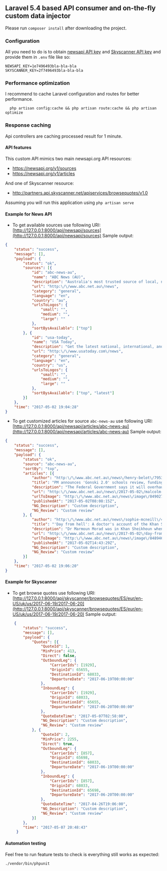 ## Laravel 5.4 based API consumer and on-the-fly custom data injector
Please run ```composer install``` after downloading the project.

### Configuration
All you need to do is to obtain [newsapi API key](https://newsapi.org/account) and [Skyscanner API key](http://portal.business.skyscanner.net/ru-ru/accounts/dashboard/?r=true) and provide them in `.env` file like so:
```
NEWSAPI_KEY=1e7496493bla-bla-bla
SKYSCANNER_KEY=2f7496493bla-bla-bla
```

### Performance optimization
I recommend to cache Laravel configuration and routes for better performance.
```shell
  php artisan config:cache && php artisan route:cache && php artisan optimize
  ```

### Response caching
Api controllers are caching processed result for 1 minute.

#### API features
This custom API mimics two main newsapi.org API resources:
- https://newsapi.org/v1/sources
- https://newsapi.org/v1/articles

And one of Skyscanner resource:
- http://partners.api.skyscanner.net/apiservices/browsequotes/v1.0

Assuming you will run this application using `php artisan serve`


#### Example for News API
- To get available sources use following URI: [http://127.0.0.1:8000/api/newsapi/sources](http://127.0.0.1:8000/api/newsapi/sources)
Sample output:
```json
{
	"status": "success",
	"message": [],
	"payload": {
		"status": "ok",
		"sources": [{
			"id": "abc-news-au",
			"name": "ABC News (AU)",
			"description": "Australia's most trusted source of local, national and world news. Comprehensive, independent, in-depth analysis, the latest business, sport, weather and more.",
			"url": "http:\/\/www.abc.net.au\/news",
			"category": "general",
			"language": "en",
			"country": "au",
			"urlsToLogos": {
				"small": "",
				"medium": "",
				"large": ""
			},
			"sortBysAvailable": ["top"]
		}, {
			"id": "usa-today",
			"name": "USA Today",
			"description": "Get the latest national, international, and political news at USATODAY.com.",
			"url": "http:\/\/www.usatoday.com\/news",
			"category": "general",
			"language": "en",
			"country": "us",
			"urlsToLogos": {
				"small": "",
				"medium": "",
				"large": ""
			},
			"sortBysAvailable": ["top", "latest"]
		}]
	},
	"time": "2017-05-02 19:04:28"
}
 ```
- To get customized articles for source `abc-news-au` use following URI: [http://127.0.0.1:8000/api/newsapi/articles/abc-news-au](http://127.0.0.1:8000/api/newsapi/articles/abc-news-au)
Sample output:

```json
{
	"status": "success",
	"message": [],
	"payload": {
		"status": "ok",
		"source": "abc-news-au",
		"sortBy": "top",
		"articles": [{
			"author": "http:\/\/www.abc.net.au\/news\/henry-belot\/7953986",
			"title": "PM announces 'Gonski 2.0' schools review, funding boost",
			"description": "The Federal Government says it will overhaul education funding in a bid to end the school funding wars, but Labor has condemned the plan as an act of political bastardry.",
			"url": "http:\/\/www.abc.net.au\/news\/2017-05-02\/malcolm-turnbull-announces-schools-funding-boost\/8489806",
			"urlToImage": "http:\/\/www.abc.net.au\/news\/image\/8490274-1x1-700x700.jpg",
			"publishedAt": "2017-05-02T08:08:15Z",
			"NG_Description": "Custom description",
			"NG_Review": "Custom review"
		}, {
			"author": "http:\/\/www.abc.net.au\/news\/sophie-mcneill\/4516794",
			"title": "'Day from hell': A doctor's account of the Khan Sheikhoun chemical attack",
			"description": "Dr Marmoun Morad was in Khan Sheikhoun when it was hit by a chemical attack. He told Lateline it was like seeing the end of the world.",
			"url": "http:\/\/www.abc.net.au\/news\/2017-05-02\/day-from-hell-khan-sheikhoun-chemical-attack\/8489214",
			"urlToImage": "http:\/\/www.abc.net.au\/news\/image\/8489466-1x1-700x700.jpg",
			"publishedAt": "2017-05-02T14:43:29Z",
			"NG_Description": "Custom description",
			"NG_Review": "Custom review"
		}]
	},
	"time": "2017-05-02 19:06:20"
}
```

#### Example for Skyscanner
- To get browse quotes use following URI: [http://127.0.0.1:8000/api/skyscanner/browsequotes/ES/eur/en-US/uk/us/2017-06-19/2017-06-20](http://127.0.0.1:8000/api/skyscanner/browsequotes/ES/eur/en-US/uk/us/2017-06-19/2017-06-20)
Sample output:

```json
    {
    	"status": "success",
    	"message": [],
    	"payload": {
    		"Quotes": [{
    			"QuoteId": 1,
    			"MinPrice": 413,
    			"Direct": false,
    			"OutboundLeg": {
    				"CarrierIds": [1929],
    				"OriginId": 65655,
    				"DestinationId": 68033,
    				"DepartureDate": "2017-06-19T00:00:00"
    			},
    			"InboundLeg": {
    				"CarrierIds": [1929],
    				"OriginId": 68033,
    				"DestinationId": 65655,
    				"DepartureDate": "2017-06-20T00:00:00"
    			},
    			"QuoteDateTime": "2017-05-07T02:58:00",
    			"NG_Description": "Custom description",
    			"NG_Review": "Custom review"
    		}, {
    			"QuoteId": 2,
    			"MinPrice": 2255,
    			"Direct": true,
    			"OutboundLeg": {
    				"CarrierIds": [857],
    				"OriginId": 65698,
    				"DestinationId": 68033,
    				"DepartureDate": "2017-06-19T00:00:00"
    			},
    			"InboundLeg": {
    				"CarrierIds": [857],
    				"OriginId": 68033,
    				"DestinationId": 65698,
    				"DepartureDate": "2017-06-20T00:00:00"
    			},
    			"QuoteDateTime": "2017-04-26T19:06:00",
    			"NG_Description": "Custom description",
    			"NG_Review": "Custom review"
    		}]
        },
        "time": "2017-05-07 20:48:43"
     }
```

#### Automation testing
Feel free to run feature tests to check is everything still works as expected:
  ```shell
  ./vendor/bin/phpunit
  ```